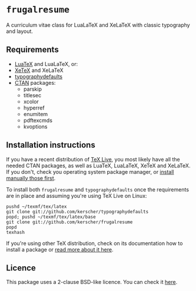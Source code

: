 # ```frugalresume```

A curriculum vitae class for LuaLaTeX and XeLaTeX with classic typography and layout.

## Requirements

* [LuaTeX](http://luatex.org/) and LuaLaTeX, or:
* [XeTeX](http://xetex.sourceforge.net/) and XeLaTeX
* [typographydefaults](https://github.com/kerscher/typographydefaults)
* [CTAN](http://www.ctan.org/) packages:
    * parskip
    * titlesec
    * xcolor
    * hyperref
    * enumitem
    * pdftexcmds
    * kvoptions

## Installation instructions

If you have a recent distribution of [TeX Live](https://www.tug.org/texlive/), you most likely have all the needed CTAN packages, as well as LuaTeX, LuaLaTeX, XeTeX and XeLaTeX. If you don't, check you operating system package manager, or [install manually those first](https://en.wikibooks.org/wiki/LaTeX/Installing_Extra_Packages).

To install both ```frugalresume``` and ```typographydefaults``` once the requirements are in place and assuming you're using TeX Live on Linux:

```shell
pushd ~/texmf/tex/latex
git clone git://github.com/kerscher/typographydefaults
popd; pushd ~/texmf/tex/latex/base
git clone git://github.com/kerscher/frugalresume
popd
texhash
```

If you're using other TeX distribution, check on its documentation how to install a package or [read more about it here](https://en.wikibooks.org/wiki/LaTeX/Installing_Extra_Packages).

## Licence

This package uses a 2-clause BSD-like licence. You can check it [here](LICENCE.md).
